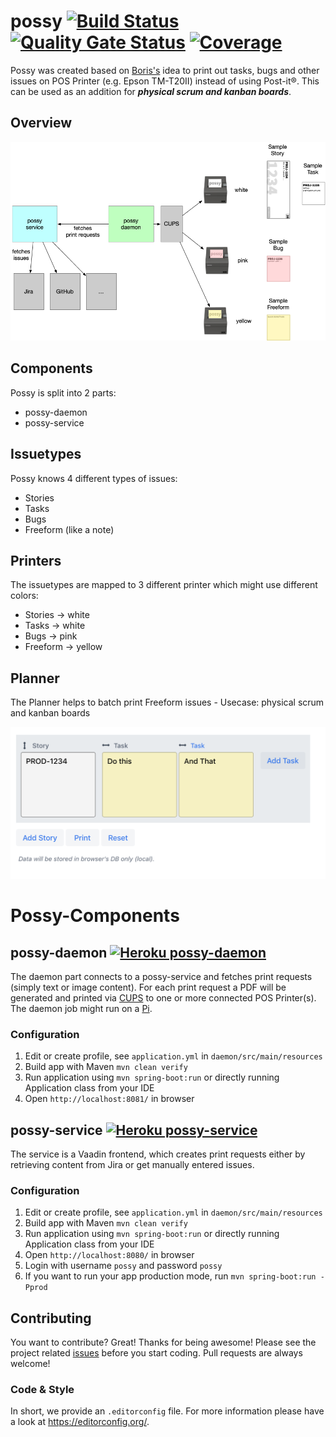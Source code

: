 # possy [![Build Status](https://travis-ci.org/gerald24/possy.svg?branch=master)](https://travis-ci.org/gerald24/possy) [![Quality Gate Status](https://sonarcloud.io/api/project_badges/measure?project=net.g24.possy%3Areactor&metric=alert_status)](https://sonarcloud.io/dashboard?id=net.g24.possy%3Areactor) [![Coverage](https://sonarcloud.io/api/project_badges/measure?project=net.g24.possy%3Areactor&metric=coverage)](https://sonarcloud.io/dashboard?id=net.g24.possy%3Areactor)

Possy was created based on [Boris's](https://github.com/boris779) idea to print out tasks, bugs and other issues on POS Printer (e.g. Epson TM-T20II) instead of using Post-it®. This can be used as an addition for ***physical scrum and kanban boards***.

## Overview

![Overview](resources/Overview.png)

## Components

Possy is split into 2 parts:
- possy-daemon
- possy-service

## Issuetypes

Possy knows 4 different types of issues:
- Stories
- Tasks
- Bugs
- Freeform (like a note)

## Printers

The issuetypes are mapped to 3 different printer which might use different colors:
- Stories -> white
- Tasks -> white
- Bugs -> pink
- Freeform -> yellow

## Planner

The Planner helps to batch print Freeform issues - Usecase: physical scrum and kanban boards

![Planner-Screenshot](resources/Planner-Screenshot.png)

# Possy-Components

## possy-daemon [![Heroku possy-daemon](https://heroku-badge.herokuapp.com/?app=possy-daemon)](https://possy-daemon.herokuapp.com/)

The daemon part connects to a possy-service and fetches print requests (simply text or image content). For each print request a PDF will be generated and printed via [CUPS](https://www.cups.org) to one or more connected POS Printer(s). The daemon job might run on a [Pi](https://www.raspberrypi.org).

### Configuration

1. Edit or create profile, see `application.yml` in `daemon/src/main/resources`
1. Build app with Maven `mvn clean verify`
1. Run application using `mvn spring-boot:run` or directly running Application class from your IDE
1. Open `http://localhost:8081/` in browser

## possy-service [![Heroku possy-service](https://heroku-badge.herokuapp.com/?app=possy-service)](https://possy-service.herokuapp.com/)

The service is a Vaadin frontend, which creates print requests either by retrieving content from Jira or get manually entered issues.

### Configuration

1. Edit or create profile, see `application.yml` in `daemon/src/main/resources`
1. Build app with Maven `mvn clean verify`
1. Run application using `mvn spring-boot:run` or directly running Application class from your IDE
1. Open `http://localhost:8080/` in browser
1. Login with username `possy` and password `possy`
1. If you want to run your app production mode, run `mvn spring-boot:run -Pprod`

## Contributing
You want to contribute? Great! Thanks for being awesome!
Please see the project related [issues](https://github.com/gerald24/possy/issues)
before you start coding. Pull requests are always welcome!

### Code & Style
In short, we provide an `.editorconfig` file.
For more information please have a look at https://editorconfig.org/.
